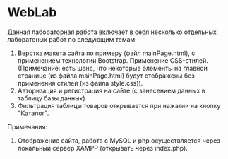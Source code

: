 # WebLab
 
Данная лабораторная работа включает в себя несколько отдельных лаборатоных работ по следующим темам:
1. Верстка макета сайта по примеру (файл mainPage.html), c применением технологии Bootstrap. Применение CSS-стилей. (Примечание: есть шанс, что некоторые элементы на главной странице (из файла mainPage.html) будут отображены без применения стилей (из файла style.css)).
2. Авторизация и регистрация на сайте (с занесением данных в таблицу базы данных).
3. Фильтрация таблицы товаров открывается при нажатии на кнопку "Каталог".

Примечания:
1. Отображение сайта, работа с MySQL и php осуществляется через локальный сервер XAMPP (открывать через index.php).
